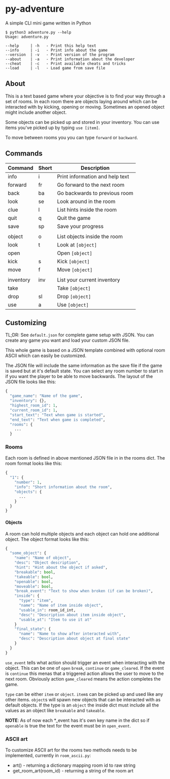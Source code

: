 # py-adventure
A simple CLI mini game written in Python

```
$ python3 adventure.py --help
Usage: adventure.py

--help     | -h   - Print this help text
--info     | -i   - Print info about the game
--version  | -v   - Print version of the program
--about    | -a   - Print information about the developer
--cheat    | -c   - Print available cheats and tricks
--load     | -l   - Load game from save file
```

## About
This is a text based game where your objective is to find your way through a set of rooms. In each room there are objects laying around which can be interacted with by kicking, opening or moving. Sometimes an opened object might include another object.

Some objects can be picked up and stored in your inventory. You can use items you've picked up by typing ```use [item]```.

To move between rooms you you can type ```forward``` or ```backward```.

## Commands

| Command | Short | Description |
| ------ | ------ | ------ |
| info | i | Print information and help text |
| forward | fr | Go forward to the next room |
| back | ba | Go backwards to previous room | 
| look | se | Look around in the room |
| clue | l | List hints inside the room |
| quit | q | Quit the game |
| save | sp | Save your progress |
| | | |
| object | o | List objects inside the room |
| look | t | Look at ```[object]``` |
| open | | Open ```[object]``` |
| kick | s | Kick ```[object]``` |
| move | f | Move ```[object]``` |
| | | |
| inventory | inv | List your current inventory |
| take | | Take ```[object]``` |
| drop | sl | Drop ```[object]``` |
| use | a | Use ```[object]``` | 

## Customizing
TL;DR: See ```default.json``` for complete game setup with JSON. You can create any game you want and load your custom JSON file.

This whole game is based on a JSON template combined with optional room ASCII which can easily be customized.

The JSON file will include the same information as the save file if the game is saved but at it's default state. You can select any room number to start in if you want the player to be able to move backwards. The layout of the JSON file looks like this:

```python
{
  "game_name": "Name of the game",
  "inventory": {},
  "highest_room_id": 1,
  "current_room_id": 1,
  "start_text": "Text when game is started",
  "end_text": "Text when game is completed",
  "rooms": {
    ...
  }
```
### Rooms
Each room is defined in above mentioned JSON file in in the rooms dict. The room format looks like this:

```python
{
  "1": {
    "number": 1,
    "info": "Short information about the room",
    "objects": {
      ...
    }
  }
}
```

#### Objects
A room can hold multiple objects and each object can hold one additional object. The object format looks like this:

```python
{
  "some_object": {
    "name": "Name of object",
    "desc": "Object description",
    "hint": "Hint about the object if asked",
    "breakable": bool,
    "takeable": bool,
    "openable": bool,
    "moveable": bool,
    "break_event": "Text to show when broken (if can be broken)",
    "inside": {
      "type": "item",
      "name": "Name of item inside object",
      "usable_in": room_id_int,
      "desc": "Description about item inside object",
      "usable_at": "Item to use it at"
    }
    "final_state": {
      "name": "Name to show after interacted with",
      "desc": "Description about object at final state"
    }
  }
}
```

```use_event``` tells what action should trigger an event when interacting with the object. This can be one of ```open``` ```break```, ```continue``` or ```game_cleared```. If the event is ```continue``` this menas that a triggered action allows the user to move to the next room. Obviously action ```game_cleared``` means the action completes the game.

```type``` can be either ```item``` or ```object```. ```item```s can be picked up and used like any other items. ```object```s will spawn new objects that can be interacted with as default objects. If the type is an ```object``` the inside dict must include all the values as an object like ```breakable``` and ```takeable```.

**NOTE**: As of now each *_event has it's own key name in the dict so if ```openable``` is true the text for the event must be in ```open_event```.

### ASCII art
To customize ASCII art for the rooms two methods needs to be implemented, currently in ```room_ascii.py```:

* art() - returning a dictionary mapping room id to raw string
* get_room_art(room_id) - returning a string of the room art
